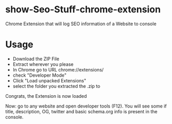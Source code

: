 # show-Seo-Stuff-chrome-extension
Chrome Extension that will log SEO information of a Website to console

# Usage
- Download the ZIP File
- Extract wherever you please
- In Chrome go to URL chrome://extensions/
- check "Developer Mode"
- Click "Load unpacked Extensions"
- select the folder you extracted the .zip to

Congrats, the Extension is now loaded

Now: go to any website and open developer tools (F12). 
You will see some if title, description, OG, twitter and basic schema.org info is present in the console.
